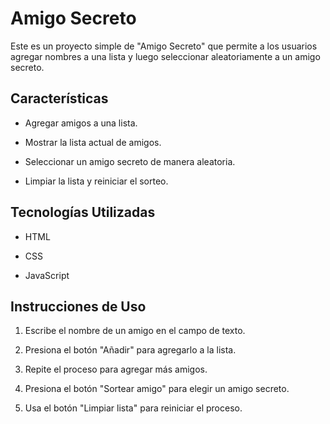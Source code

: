 <h1> Amigo Secreto </h1>

Este es un proyecto simple de "Amigo Secreto" que permite a los usuarios agregar nombres a una lista y luego seleccionar aleatoriamente a un amigo secreto.

<h2>Características</h2>

- Agregar amigos a una lista.

- Mostrar la lista actual de amigos.

- Seleccionar un amigo secreto de manera aleatoria.

- Limpiar la lista y reiniciar el sorteo.

<h2>Tecnologías Utilizadas</h2>

- HTML

- CSS

- JavaScript

<h2>Instrucciones de Uso</h2>

1. Escribe el nombre de un amigo en el campo de texto.

2. Presiona el botón "Añadir" para agregarlo a la lista.

3. Repite el proceso para agregar más amigos.

4. Presiona el botón "Sortear amigo" para elegir un amigo secreto.

5. Usa el botón "Limpiar lista" para reiniciar el proceso.

